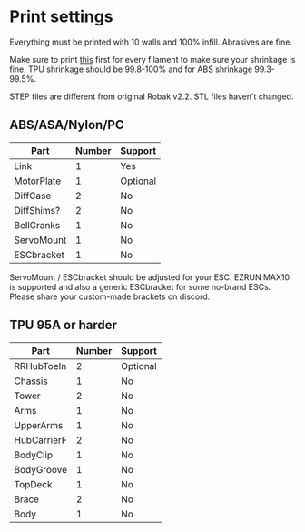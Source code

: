 # Print settings

Everything must be printed with 10 walls and 100% infill. Abrasives are fine.

Make sure to print [this](/Calibration.stl) first for every filament to make sure your shrinkage is fine. TPU shrinkage should be 99.8-100% and for ABS shrinkage 99.3-99.5%.

STEP files are different from original Robak v2.2. STL files haven't changed.

## ABS/ASA/Nylon/PC

Part | Number | Support
--- | --- | ---
Link | 1 | Yes
MotorPlate | 1 | Optional
DiffCase | 2 | No
DiffShims? | 2 | No
BellCranks | 1 | No
ServoMount | 1 | No
ESCbracket | 1 | No

ServoMount / ESCbracket should be adjusted for your ESC. EZRUN MAX10 is supported and also a generic ESCbracket for some no-brand ESCs. Please share your custom-made brackets on discord.

## TPU 95A or harder

Part | Number | Support
--- | --- | ---
RRHubToeIn | 2 | Optional
Chassis | 1 | No
Tower | 2 | No
Arms | 1 | No
UpperArms | 1 | No
HubCarrierF | 2 | No
BodyClip | 1 | No
BodyGroove | 1 | No
TopDeck | 1 | No
Brace | 2 | No
Body | 1 | No
